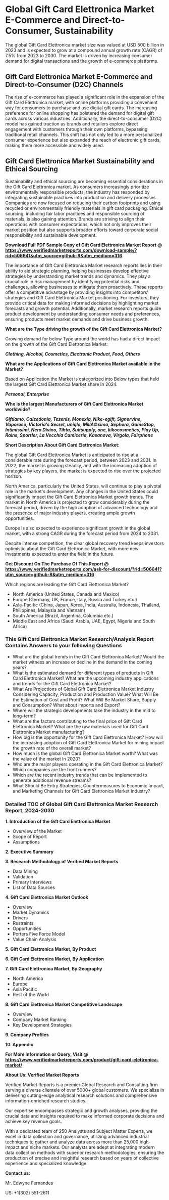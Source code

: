<h1>Global Gift Card Elettronica Market E-Commerce and Direct-to-Consumer, Sustainability</h1><p class=""><p>The global Gift Card Elettronica market size was valued at USD 500 billion in 2023 and is expected to grow at a compound annual growth rate (CAGR) of 7.5% from 2023 to 2030. The market is driven by increasing consumer demand for digital transactions and the growth of e-commerce platforms.</p> <h2>Gift Card Elettronica Market E-Commerce and Direct-to-Consumer (D2C) Channels</h2> <p>The rise of e-commerce has played a significant role in the expansion of the Gift Card Elettronica market, with online platforms providing a convenient way for consumers to purchase and use digital gift cards. The increasing preference for online shopping has bolstered the demand for digital gift cards across various industries. Additionally, the direct-to-consumer (D2C) model has gained traction as brands and retailers explore direct engagement with customers through their own platforms, bypassing traditional retail channels. This shift has not only led to a more personalized consumer experience but also expanded the reach of electronic gift cards, making them more accessible and widely used.</p> <h2>Gift Card Elettronica Market Sustainability and Ethical Sourcing</h2> <p>Sustainability and ethical sourcing are becoming essential considerations in the Gift Card Elettronica market. As consumers increasingly prioritize environmentally responsible products, the industry has responded by integrating sustainable practices into production and delivery processes. Companies are now focused on reducing their carbon footprints and using recycled or environmentally friendly materials in gift card packaging. Ethical sourcing, including fair labor practices and responsible sourcing of materials, is also gaining attention. Brands are striving to align their operations with consumer expectations, which not only improves their market position but also supports broader efforts toward corporate social responsibility and sustainable development.</p> </p><p class=""><strong>Download Full PDF Sample Copy of Gift Card Elettronica Market Report @ <a href="https://www.verifiedmarketreports.com/download-sample/?rid=506641&utm_source=github-R&utm_medium=316" target="_blank">https://www.verifiedmarketreports.com/download-sample/?rid=506641&utm_source=github-R&utm_medium=316</a></strong></p><p>The importance of&nbsp;Gift Card Elettronica Market research reports lies in their ability to aid strategic planning, helping businesses develop effective strategies by understanding market trends and dynamics. They play a crucial role in risk management by identifying potential risks and challenges, allowing businesses to mitigate them proactively. These reports offer a competitive advantage by providing insights into competitors' strategies and Gift Card Elettronica Market positioning. For investors, they provide critical data for making informed decisions by highlighting market forecasts and growth potential. Additionally, market research reports guide product development by understanding consumer needs and preferences, ensuring products meet market demands and drive business growth.</p><p><strong>What are the&nbsp;Type driving the growth of the Gift Card Elettronica Market?</strong></p><p id="" class="">Growing demand for below Type around the world has had a direct impact on the growth of the Gift Card Elettronica Market:</p><p class=""><em><strong>Clothing, Alcohol, Cosmetics, Electronic Product, Food, Others</strong></em></p><p class=""><strong>What are the&nbsp;Applications&nbsp;of Gift Card Elettronica Market available in the Market?</strong></p><p id="" class="">Based on Application the Market is categorized into Below types that held the largest Gift Card Elettronica Market share In 2024.</p><p class=""><em><strong>Personal, Enterprise</strong></em></p><p class=""><strong>Who is the largest Manufacturers of Gift Card Elettronica Market worldwide?</strong></p><p><em><strong>Giftiamo, Calzedonia, Tezenis, Monexia, Nike-egift, Signorvino, Vaporoso, Victoria's Secret, uniqlo, MillÃ©sima, Sephora, GameStop, Intimissimi, Nero Divino, Tihta, Suitsupply, one, kikocosmetics, Play Up, Rains, Sportler, La Vecchia Camiceria, Kasanova, Virgola, Fairphone</strong></em></p><p id="" class=""><strong>Short Description About Gift Card Elettronica Market:</strong></p><p>The global Gift Card Elettronica Market is anticipated to rise at a considerable rate during the forecast period, between 2023 and 2031. In 2022, the market is growing steadily, and with the increasing adoption of strategies by key players, the market is expected to rise over the projected horizon.</p><p>North America, particularly the United States, will continue to play a pivotal role in the market's development. Any changes in the United States could significantly impact the Gift Card Elettronica Market growth trends. The market in North America is projected to grow considerably during the forecast period, driven by the high adoption of advanced technology and the presence of major industry players, creating ample growth opportunities.</p><p>Europe is also expected to experience significant growth in the global market, with a strong CAGR during the forecast period from 2024 to 2031.</p><p>Despite intense competition, the clear global recovery trend keeps investors optimistic about the Gift Card Elettronica Market, with more new investments expected to enter the field in the future.</p><p id="" class=""><strong>Get Discount On The Purchase Of This Report @ <a href="https://www.verifiedmarketreports.com/ask-for-discount/?rid=506641?utm_source=github-R&utm_medium=316" target="_blank">https://www.verifiedmarketreports.com/ask-for-discount/?rid=506641?utm_source=github-R&utm_medium=316</a></strong></p><p class="">Which regions are leading the Gift Card Elettronica Market?</p><ul><li>North America (United States, Canada and Mexico)</li><li>Europe (Germany, UK, France, Italy, Russia and Turkey etc.)</li><li>Asia-Pacific (China, Japan, Korea, India, Australia, Indonesia, Thailand, Philippines, Malaysia and Vietnam)</li><li>South America (Brazil, Argentina, Columbia etc.)</li><li>Middle East and Africa (Saudi Arabia, UAE, Egypt, Nigeria and South Africa)</li></ul><h3 id="" class="">This Gift Card Elettronica Market Research/Analysis Report Contains Answers to your following Questions</h3><ul><li>What are the global trends in the Gift Card Elettronica Market? Would the market witness an increase or decline in the demand in the coming years?</li><li>What is the estimated demand for different types of products in Gift Card Elettronica Market? What are the upcoming industry applications and trends for the Gift Card Elettronica Market?</li><li>What Are Projections of Global Gift Card Elettronica Market Industry Considering Capacity, Production and Production Value? What Will Be the Estimation of Cost and Profit? What Will Be Market Share, Supply and Consumption? What about imports and Export?</li><li>Where will the strategic developments take the industry in the mid to long-term?</li><li>What are the factors contributing to the final price of Gift Card Elettronica Market? What are the raw materials used for Gift Card Elettronica Market manufacturing?</li><li>How big is the opportunity for the Gift Card Elettronica Market? How will the increasing adoption of Gift Card Elettronica Market for mining impact the growth rate of the overall market?</li><li>How much is the global Gift Card Elettronica Market worth? What was the value of the market In 2020?</li><li>Who are the major players operating in the Gift Card Elettronica Market? Which companies are the front runners?</li><li>Which are the recent industry trends that can be implemented to generate additional revenue streams?</li><li>What Should Be Entry Strategies, Countermeasures to Economic Impact, and Marketing Channels for Gift Card Elettronica Market Industry?</li></ul><h3 id="" class="">Detailed TOC of Global Gift Card Elettronica Market Research Report, 2024-2030</h3><p id="" class=""><strong>1. Introduction of the Gift Card Elettronica Market</strong></p><ul><li>Overview of the Market</li><li>Scope of Report</li><li>Assumptions</li></ul><p id="" class=""><strong>2. Executive Summary</strong></p><p id="" class=""><strong>3. Research Methodology of Verified Market Reports</strong></p><ul><li>Data Mining</li><li>Validation</li><li>Primary Interviews</li><li>List of Data Sources</li></ul><p id="" class=""><strong>4. Gift Card Elettronica Market Outlook</strong></p><ul><li>Overview</li><li>Market Dynamics</li><li>Drivers</li><li>Restraints</li><li>Opportunities</li><li>Porters Five Force Model</li><li>Value Chain Analysis</li></ul><p id="" class=""><strong>5. Gift Card Elettronica Market, By Product</strong></p><p id="" class=""><strong>6. Gift Card Elettronica Market, By Application</strong></p><p id="" class=""><strong>7. Gift Card Elettronica Market, By Geography</strong></p><ul><li>North America</li><li>Europe</li><li>Asia Pacific</li><li>Rest of the World</li></ul><p id="" class=""><strong>8. Gift Card Elettronica Market Competitive Landscape</strong></p><ul><li>Overview</li><li>Company Market Ranking</li><li>Key Development Strategies</li></ul><p id="" class=""><strong>9. Company Profiles</strong></p><p id="" class=""><strong>10. Appendix</strong></p><p id="" class=""><strong>For More Information or Query, Visit @ <a href="https://www.verifiedmarketreports.com/product/gift-card-elettronica-market/" target="_blank">https://www.verifiedmarketreports.com/product/gift-card-elettronica-market/</a></strong></p><p id="" class=""><strong>About Us: Verified Market Reports</strong></p><p id="" class="">Verified Market Reports is a premier Global Research and Consulting firm serving a diverse clientele of over 5000+ global customers. We specialize in delivering cutting-edge analytical research solutions and comprehensive information-enriched research studies.</p><p id="" class="">Our expertise encompasses strategic and growth analyses, providing the crucial data and insights required to make informed corporate decisions and achieve key revenue goals.</p><p id="" class="">With a dedicated team of 250 Analysts and Subject Matter Experts, we excel in data collection and governance, utilizing advanced industrial techniques to gather and analyze data across more than 25,000 high-impact and niche markets. Our analysts are adept at integrating modern data collection methods with superior research methodologies, ensuring the production of precise and insightful research based on years of collective experience and specialized knowledge.</p><p id="" class=""><strong>Contact us:</strong></p><p id="" class="">Mr. Edwyne Fernandes</p><p id="" class="">US: +1(302) 551-2611</p>